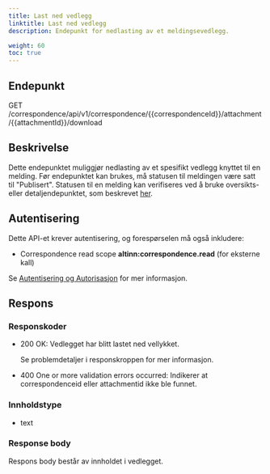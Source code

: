```yaml
---
title: Last ned vedlegg
linktitle: Last ned vedlegg
description: Endepunkt for nedlasting av et meldingsevedlegg.

weight: 60
toc: true
---
```


## Endepunkt

GET /correspondence/api/v1/correspondence/{{correspondenceId}}/attachment/{{attachmentId}}/download

## Beskrivelse

Dette endepunktet muliggjør nedlasting av et spesifikt vedlegg knyttet til en melding. Før endepunktet kan brukes, må statusen til meldingen være satt til "Publisert". Statusen til en melding kan verifiseres ved å bruke oversikts- eller detaljendepunktet, som beskrevet [her](https://docs.altinn.studio/api/correspondence/spec/#/Correspondence/get_correspondence_api_v1_correspondence__correspondenceId_).

## Autentisering

Dette API-et krever autentisering, og forespørselen må også inkludere:

- Correspondence read scope __altinn:correspondence.read__ (for eksterne kall)

Se [Autentisering og Autorisasjon](/notifications/reference/api/#authentication--authorization) for mer informasjon.

## Respons

### Responskoder

- 200 OK: Vedlegget har blitt lastet ned vellykket.

  Se problemdetaljer i responskroppen for mer informasjon.
- 400 One or more validation errors occurred: Indikerer at correspondenceid eller attachmentid ikke ble funnet.

### Innholdstype
- text

### Response body 

Respons body består av innholdet i vedlegget.
